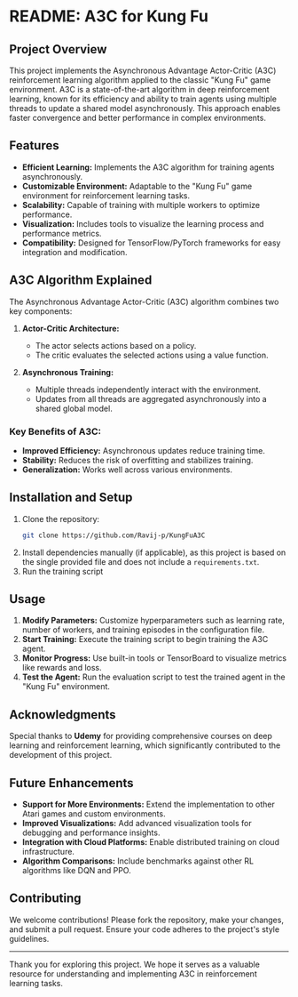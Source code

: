 # README: A3C for Kung Fu

## Project Overview

This project implements the Asynchronous Advantage Actor-Critic (A3C) reinforcement learning algorithm applied to the classic "Kung Fu" game environment. A3C is a state-of-the-art algorithm in deep reinforcement learning, known for its efficiency and ability to train agents using multiple threads to update a shared model asynchronously. This approach enables faster convergence and better performance in complex environments.

## Features

- **Efficient Learning:** Implements the A3C algorithm for training agents asynchronously.
- **Customizable Environment:** Adaptable to the "Kung Fu" game environment for reinforcement learning tasks.
- **Scalability:** Capable of training with multiple workers to optimize performance.
- **Visualization:** Includes tools to visualize the learning process and performance metrics.
- **Compatibility:** Designed for TensorFlow/PyTorch frameworks for easy integration and modification.

## A3C Algorithm Explained

The Asynchronous Advantage Actor-Critic (A3C) algorithm combines two key components:

1. **Actor-Critic Architecture:**

   - The actor selects actions based on a policy.
   - The critic evaluates the selected actions using a value function.

2. **Asynchronous Training:**

   - Multiple threads independently interact with the environment.
   - Updates from all threads are aggregated asynchronously into a shared global model.

### Key Benefits of A3C:

- **Improved Efficiency:** Asynchronous updates reduce training time.
- **Stability:** Reduces the risk of overfitting and stabilizes training.
- **Generalization:** Works well across various environments.

## Installation and Setup

1. Clone the repository:
   ```bash
   git clone https://github.com/Ravij-p/KungFuA3C
   ```
2. Install dependencies manually (if applicable), as this project is based on the single provided file and does not include a `requirements.txt`.
3. Run the training script

## Usage

1. **Modify Parameters:** Customize hyperparameters such as learning rate, number of workers, and training episodes in the configuration file.
2. **Start Training:** Execute the training script to begin training the A3C agent.
3. **Monitor Progress:** Use built-in tools or TensorBoard to visualize metrics like rewards and loss.
4. **Test the Agent:** Run the evaluation script to test the trained agent in the "Kung Fu" environment.

## Acknowledgments

Special thanks to **Udemy** for providing comprehensive courses on deep learning and reinforcement learning, which significantly contributed to the development of this project.

## Future Enhancements

- **Support for More Environments:** Extend the implementation to other Atari games and custom environments.
- **Improved Visualizations:** Add advanced visualization tools for debugging and performance insights.
- **Integration with Cloud Platforms:** Enable distributed training on cloud infrastructure.
- **Algorithm Comparisons:** Include benchmarks against other RL algorithms like DQN and PPO.

## Contributing

We welcome contributions! Please fork the repository, make your changes, and submit a pull request. Ensure your code adheres to the project's style guidelines.


---

Thank you for exploring this project. We hope it serves as a valuable resource for understanding and implementing A3C in reinforcement learning tasks.

